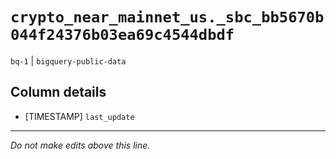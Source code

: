 # `crypto_near_mainnet_us._sbc_bb5670b044f24376b03ea69c4544dbdf`
`bq-1` | `bigquery-public-data`

## Column details
* [TIMESTAMP] `last_update`

-------------------------------------------------------------------------------
*Do not make edits above this line.*
